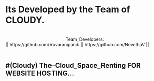 <h1>Its Developed by the Team of CLOUDY.</h1>
<br>
<center>Team_Developers:</center>
||  https://github.com/Yuvaranipandi  ||   https://github.com/NevethaV   ||
<br>
<br>
<h2>
#(Cloudy) The-Cloud_Space_Renting FOR WEBSITE HOSTING...
</h2>

